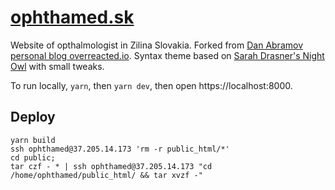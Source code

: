 # [ophthamed.sk](https://www.ophthamed.sk/)

Website of opthalmologist in Zilina Slovakia. Forked from [Dan Abramov personal blog overreacted.io](https://github.com/gaearon/overreacted.io). Syntax theme based on [Sarah Drasner's Night Owl](https://github.com/sdras/night-owl-vscode-theme/) with small tweaks.

To run locally, `yarn`, then `yarn dev`, then open https://localhost:8000.

## Deploy

```
yarn build
ssh ophthamed@37.205.14.173 'rm -r public_html/*'
cd public;
tar czf - * | ssh ophthamed@37.205.14.173 "cd /home/ophthamed/public_html/ && tar xvzf -"
```
